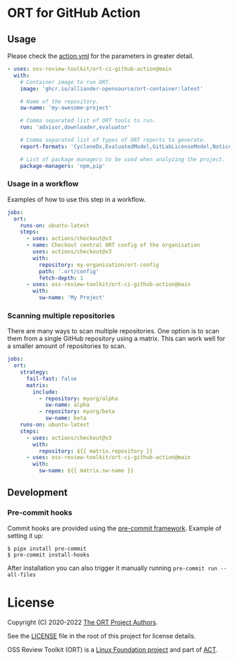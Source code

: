# ORT for GitHub Action

## Usage

Please check the [action.yml](action.yml) for the parameters in greater detail.

```yaml
- uses: oss-review-toolkit/ort-ci-github-action@main
  with:
    # Container image to run ORT.
    image: 'ghcr.io/alliander-opensource/ort-container:latest'

    # Name of the repository.
    sw-name: 'my-awesome-project'

    # Comma separated list of ORT tools to run.
    run: 'advisor,downloader,evaluator'

    # Comma separated list of types of ORT reports to generate.
    report-formats: 'CycloneDx,EvaluatedModel,GitLabLicenseModel,NoticeTemplate,SpdxDocument,StaticHtml,WebApp'

    # List of package managers to be used when analyzing the project.
    package-managers: 'npm,pip'

```

### Usage in a workflow

Examples of how to use this step in a workflow.

```yaml
jobs:
  ort:
    runs-on: ubuntu-latest
    steps:
      - uses: actions/checkout@v3
      - name: Checkout central ORT config of the organisation
        uses: actions/checkout@v3
        with:
          repository: my-organisation/ort-config
          path: '.ort/config'
          fetch-depth: 1
      - uses: oss-review-toolkit/ort-ci-github-action@main
        with:
          sw-name: 'My Project'
```

### Scanning multiple repositories

There are many ways to scan multiple repositories.
One option is to scan them from a single GitHub repository using a matrix.
This can work well for a smaller amount of repositories to scan.

```yaml
jobs:
  ort:
    strategy:
      fail-fast: false
      matrix:
        include:
          - repository: myorg/alpha
            sw-name: alpha
          - repository: myorg/beta
            sw-name: beta
    runs-on: ubuntu-latest
    steps:
      - uses: actions/checkout@v3
        with:
          repository: ${{ matrix.repository }}
      - uses: oss-review-toolkit/ort-ci-github-action@main
        with:
          sw-name: ${{ matrix.sw-name }}
```

## Development

### Pre-commit hooks

Commit hooks are provided using the [pre-commit framework](https://pre-commit.com/).
Example of setting it up:

```shell
$ pipx install pre-commit
$ pre-commit install-hooks
```

After installation you can also trigger it manually running `pre-commit run --all-files`

# License

Copyright (C) 2020-2022 [The ORT Project Authors](./NOTICE).

See the [LICENSE](./LICENSE) file in the root of this project for license details.

OSS Review Toolkit (ORT) is a [Linux Foundation project](https://www.linuxfoundation.org) and part of [ACT](https://automatecompliance.org/).
